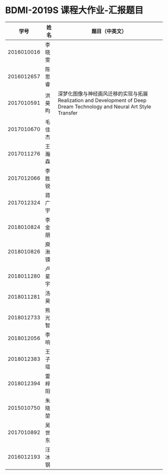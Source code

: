 # BDMI-2019S 课程大作业-汇报题目

| 学号       | 姓名   | 题目（中英文） |
| ---------- | ------ | -------------- |
| 2016010016 | 李晓雯 |                |
| 2016012657 | 陈思睿 |                |
| 2017010591 | 洪昊昀 |深梦化图像与神经画风迁移的实现与拓展 Realization and Development of Deep Dream Technology and Neural Art Style Transfer|
| 2017010670 | 毛佳杰 |                |
| 2017011276 | 王瀚森 |                |
| 2017012066 | 李胜锐 |                |
| 2017012324 | 蒋广宇 |                |
| 2018010824 | 李金朋 |                |
| 2018010826 | 庾湫镆 |                |
| 2018011280 | 卢星宇 |                |
| 2018011281 | 汤昊   |                |
| 2018012733 | 熊光智 |                |
| 2018012056 | 李响   |                |
| 2018012383 | 王子瑄 |                |
| 2018012394 | 雷梓阳 |                |
| 2015010750 | 朱晓堃 |                |
| 2017010892 | 吴世东 |                |
| 2016012193 | 汪冰钢 |                |
